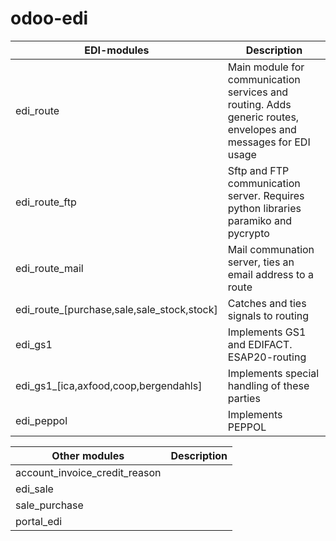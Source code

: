 # odoo-edi


EDI-modules |Description
--- | --- 
 edi_route                 | Main module for communication services and routing. Adds generic routes, envelopes and messages for EDI usage
 edi_route_ftp| Sftp and FTP communication server. Requires python libraries paramiko and pycrypto
 edi_route_mail | Mail communation server, ties an email address to a route
 edi_route_[purchase,sale,sale_stock,stock]| Catches and ties signals to routing
 edi_gs1| Implements GS1 and EDIFACT. ESAP20-routing
 edi_gs1_[ica,axfood,coop,bergendahls]| Implements special handling of these parties
 edi_peppol| Implements PEPPOL
 
 Other modules |Description
 --- | ---
 account_invoice_credit_reason|
 edi_sale|
 sale_purchase|
 portal_edi|
 
 
